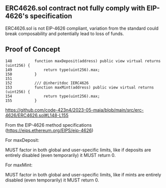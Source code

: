 ## ERC4626.sol contract not fully comply with EIP-4626's specification

ERC4626.sol is not EIP-4626 compliant, variation from the standard could break composability and potentially lead to loss of funds.

## Proof of Concept

    148          function maxDeposit(address) public view virtual returns (uint256) {
    149              return type(uint256).max;
    150          }
    151      
    152          /// @inheritdoc IERC4626
    153          function maxMint(address) public view virtual returns (uint256) {
    154              return type(uint256).max;
    155          }


https://github.com/code-423n4/2023-05-maia/blob/main/src/erc-4626/ERC4626.sol#L148-L155

From the EIP-4626 method specifications (https://eips.ethereum.org/EIPS/eip-4626)

For maxDeposit:

MUST factor in both global and user-specific limits, like if deposits are entirely disabled (even temporarily) it MUST return 0.

For maxMint:

MUST factor in both global and user-specific limits, like if mints are entirely disabled (even temporarily) it MUST return 0.






